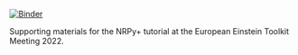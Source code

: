 [![Binder](https://mybinder.org/badge_logo.svg)](https://mybinder.org/v2/gh/assumpcaothiago/etk2022nrpy/HEAD?labpath=ETK-meeting-2022-NRPy-tutorial.ipynb)

Supporting materials for the NRPy+ tutorial at the European Einstein Toolkit Meeting 2022.
